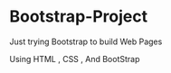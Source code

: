 # Bootstrap-Project
Just trying Bootstrap to build Web Pages

<p style="bold">Using HTML , CSS , And BootStrap </p>
